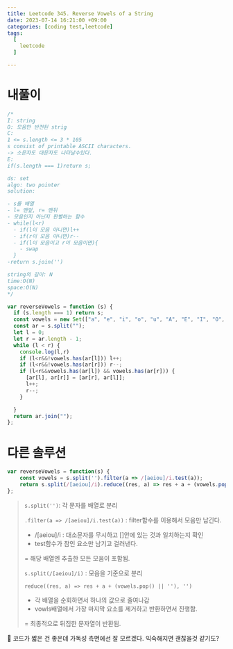 ```yaml
---
title: Leetcode 345. Reverse Vowels of a String
date: 2023-07-14 16:21:00 +09:00
categories: [coding test,leetcode]
tags:
  [
    leetcode
  ]

---
```




# 내풀이

```js
/*
I: string
O: 모음만 반전된 strig
C: 
1 <= s.length <= 3 * 105
s consist of printable ASCII characters.
-> 소문자도 대문자도 나타날수있다.
E:
if(s.length === 1)return s;

ds: set
algo: two pointer
solution:

- s를 배열
- l= 맨앞, r= 맨뒤
- 모음인지 아닌지 판별하는 함수
- while(l<r)
  - if(l이 모음 아니면)l++
  - if(r이 모음 아니면)r--
  - if(l이 모음이고 r이 모음이면){
    - swap
  }
-return s.join('')  

string의 길이: N
time:O(N)
space:O(N)
*/

var reverseVowels = function (s) {
  if (s.length === 1) return s;
  const vowels = new Set(["a", "e", "i", "o", "u", "A", "E", "I", "O", "U"]);
  const ar = s.split("");
  let l = 0;
  let r = ar.length - 1;
  while (l < r) {
    console.log(l,r)
    if (l<r&&!vowels.has(ar[l])) l++;
    if (l<r&&!vowels.has(ar[r])) r--;
    if (l<r&&vowels.has(ar[l]) && vowels.has(ar[r])) {
      [ar[l], ar[r]] = [ar[r], ar[l]];
      l++;
      r--;
    }

  }
  return ar.join("");
};
```

   

# 다른 솔루션

```js
var reverseVowels = function(s) {
    const vowels = s.split('').filter(a => /[aeiou]/i.test(a));
    return s.split(/[aeiou]/i).reduce((res, a) => res + a + (vowels.pop() || ''), '');
};
```

> `s.split('')`:  각 문자를 배열로 분리
>
> `.filter(a => /[aeiou]/i.test(a))` : filter함수를 이용해서 모음만 남긴다.
>
> - /[aeiou]/i : 대소문자를 무시하고 []안에 있는 것과 일치하는지 확인
> - test함수가 참인 요소만 남기고 걸러낸다.
>
> = 해당 배열엔 추출한 모든 모음이 포함됨.
>
> `s.split(/[aeiou]/i)` : 모음을 기준으로 분리
>
> `reduce((res, a) => res + a + (vowels.pop() || ''), '')` 
>
> * 각 배열을 순회하면서 하나의 값으로 줄여나감
> * vowls배열에서 가장 마지막 요소를 제거하고 반환하면서 진행함.
>
> = 최종적으로 뒤집한 문자열이 반환됨.

:thinking: 코드가 짧은 건 좋은데 가독성 측면에선 잘 모르겠다. 익숙해지면 괜찮을것 같기도?

